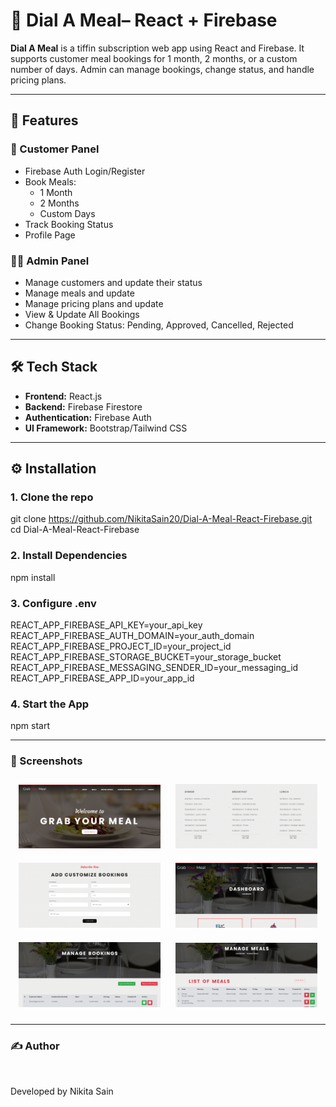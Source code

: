 # 🍴 Dial A Meal– React + Firebase

**Dial A Meal** is a tiffin subscription web app using React and Firebase. It supports customer meal bookings for 1 month, 2 months, or a custom number of days. Admin can manage bookings, change status, and handle pricing plans.

---

## 🧩 Features

### 👤 Customer Panel

- Firebase Auth Login/Register
- Book Meals:
  - 1 Month
  - 2 Months
  - Custom Days
- Track Booking Status
- Profile Page

### 👨‍🍳 Admin Panel

- Manage customers and update their status
- Manage meals and update
- Manage pricing plans and update
- View & Update All Bookings
- Change Booking Status: Pending, Approved, Cancelled, Rejected

---

## 🛠️ Tech Stack

- **Frontend:** React.js
- **Backend:** Firebase Firestore
- **Authentication:** Firebase Auth
- **UI Framework:** Bootstrap/Tailwind CSS

---

## ⚙️ Installation

### 1. Clone the repo

git clone https://github.com/NikitaSain20/Dial-A-Meal-React-Firebase.git <br/>
cd Dial-A-Meal-React-Firebase

### 2. Install Dependencies

npm install

### 3. Configure .env

REACT_APP_FIREBASE_API_KEY=your_api_key
REACT_APP_FIREBASE_AUTH_DOMAIN=your_auth_domain
REACT_APP_FIREBASE_PROJECT_ID=your_project_id
REACT_APP_FIREBASE_STORAGE_BUCKET=your_storage_bucket
REACT_APP_FIREBASE_MESSAGING_SENDER_ID=your_messaging_id
REACT_APP_FIREBASE_APP_ID=your_app_id

### 4. Start the App

npm start

---

### 📸 Screenshots

<div align="center">
  <img src="public/screenshots/1.png" width="45%" style="margin: 10px;" />
  <img src="public/screenshots/2.png" width="45%" style="margin: 10px;" />
  <br/>
  <img src="public/screenshots/3.png" width="45%" style="margin: 10px;" />
  <img src="public/screenshots/4.png" width="45%" style="margin: 10px;" />
  <br/>
  <img src="public/screenshots/5.png" width="45%" style="margin: 10px;" />
  <img src="public/screenshots/6.png" width="45%" style="margin: 10px;" />
</div>

---

### ✍️ Author

<br/>

Developed by Nikita Sain

